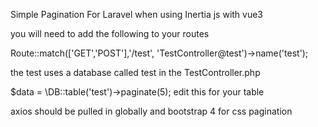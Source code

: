 Simple Pagination For Laravel when using Inertia js with vue3

you will need to add the following to your routes

Route::match(['GET','POST'],'/test', 'TestController@test')->name('test');


the test uses a database called test in the TestController.php

$data = \DB::table('test')->paginate(5); edit this for your table



axios should be pulled in globally and bootstrap 4 for css pagination